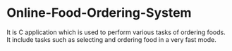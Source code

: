 # Online-Food-Ordering-System
It is C application which is used to perform various tasks of ordering foods. It include tasks such as selecting and ordering food in a very fast mode.
